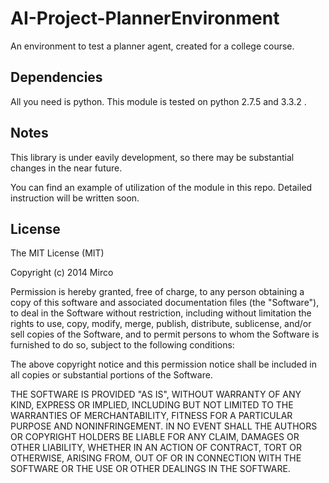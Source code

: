 AI-Project-PlannerEnvironment
=============================

An environment to test a planner agent, created for a college course.

## Dependencies

All you need is python. This module is tested on python 2.7.5 and 3.3.2 .

## Notes

This library is under eavily development, so there may be substantial changes in the near future.  

You can find an example of utilization of the module in this repo. Detailed instruction will be written soon.

## License

The MIT License (MIT)

Copyright (c) 2014 Mirco

Permission is hereby granted, free of charge, to any person obtaining a copy
of this software and associated documentation files (the "Software"), to deal
in the Software without restriction, including without limitation the rights
to use, copy, modify, merge, publish, distribute, sublicense, and/or sell
copies of the Software, and to permit persons to whom the Software is
furnished to do so, subject to the following conditions:

The above copyright notice and this permission notice shall be included in all
copies or substantial portions of the Software.

THE SOFTWARE IS PROVIDED "AS IS", WITHOUT WARRANTY OF ANY KIND, EXPRESS OR
IMPLIED, INCLUDING BUT NOT LIMITED TO THE WARRANTIES OF MERCHANTABILITY,
FITNESS FOR A PARTICULAR PURPOSE AND NONINFRINGEMENT. IN NO EVENT SHALL THE
AUTHORS OR COPYRIGHT HOLDERS BE LIABLE FOR ANY CLAIM, DAMAGES OR OTHER
LIABILITY, WHETHER IN AN ACTION OF CONTRACT, TORT OR OTHERWISE, ARISING FROM,
OUT OF OR IN CONNECTION WITH THE SOFTWARE OR THE USE OR OTHER DEALINGS IN THE
SOFTWARE.
